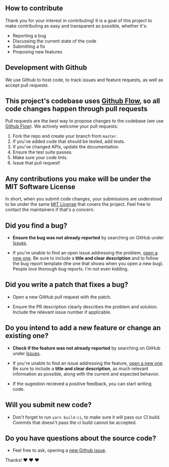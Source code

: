 ## How to contribute

Thank you for your interest in contributing! It is a goal of this project to make contributing as easy and transparent as possible, whether it's:

- Reporting a bug
- Discussing the current state of the code
- Submitting a fix
- Proposing new features

## Development with Github
We use Github to host code, to track issues and feature requests, as well as accept pull requests.

## This project's codebase uses [Github Flow](https://guides.github.com/introduction/flow/index.html), so all code changes happen through pull requests
Pull requests are the best way to propose changes to the codebase (we use [Github Flow](https://guides.github.com/introduction/flow/index.html)). We actively welcome your pull requests:

1. Fork the repo and create your branch from `master`.
2. If you've added code that should be tested, add tests.
3. If you've changed APIs, update the documentation.
4. Ensure the test suite passes.
5. Make sure your code lints.
6. Issue that pull request!

## Any contributions you make will be under the MIT Software License
In short, when you submit code changes, your submissions are understood to be under the same [MIT License](http://choosealicense.com/licenses/mit/) that covers the project. Feel free to contact the maintainers if that's a concern.

## **Did you find a bug?**

* **Ensure the bug was not already reported** by searching on GitHub under [Issues](https://github.com/GabrielDuarteM/spark-mediamanager/issues).

* If you're unable to find an open issue addressing the problem, [open a new one](https://github.com/GabrielDuarteM/spark-mediamanager/issues/new). 
Be sure to include a **title and clear description** and to follow the bug report template (the one that shows when you open a new bug).
People *love* thorough bug reports. I'm not even kidding.

## **Did you write a patch that fixes a bug?**

* Open a new GitHub pull request with the patch.

* Ensure the PR description clearly describes the problem and solution. Include the relevant issue number if applicable.

## **Do you intend to add a new feature or change an existing one?**

* **Check if the feature was not already reported** by searching on GitHub under [Issues](https://github.com/GabrielDuarteM/spark-mediamanager/issues).

* If you're unable to find an issue addressing the feature, [open a new one](https://github.com/GabrielDuarteM/spark-mediamanager/issues/new). Be sure to include a **title and clear description**, as much relevant information as possible, along with the current and expected behavior.

* If the sugestion recieved a positive feedback, you can start writing code.

## Will you submit new code?

* Don't forget to run `yarn build:ci`, to make sure it will pass our CI build. Commits that doesn't pass the ci build cannot be accepted.

## **Do you have questions about the source code?**

* Feel free to ask, opening a [new Github issue](https://github.com/GabrielDuarteM/spark-mediamanager/issues/new).

Thanks! :heart: :heart: :heart:
